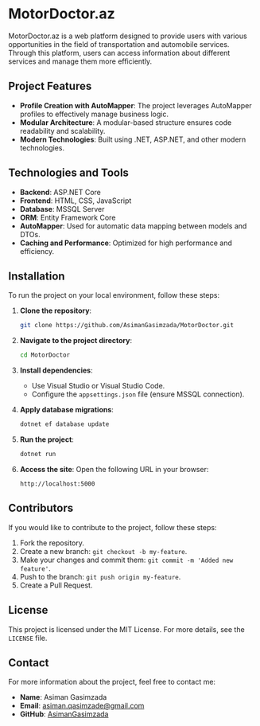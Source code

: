 # MotorDoctor.az

MotorDoctor.az is a web platform designed to provide users with various opportunities in the field of transportation and automobile services. Through this platform, users can access information about different services and manage them more efficiently.

## Project Features
- **Profile Creation with AutoMapper**: The project leverages AutoMapper profiles to effectively manage business logic.
- **Modular Architecture**: A modular-based structure ensures code readability and scalability.
- **Modern Technologies**: Built using .NET, ASP.NET, and other modern technologies.

## Technologies and Tools
- **Backend**: ASP.NET Core
- **Frontend**: HTML, CSS, JavaScript
- **Database**: MSSQL Server
- **ORM**: Entity Framework Core
- **AutoMapper**: Used for automatic data mapping between models and DTOs.
- **Caching and Performance**: Optimized for high performance and efficiency.

## Installation
To run the project on your local environment, follow these steps:

1. **Clone the repository**:
   ```bash
   git clone https://github.com/AsimanGasimzada/MotorDoctor.git
   ```

2. **Navigate to the project directory**:
   ```bash
   cd MotorDoctor
   ```

3. **Install dependencies**:
   - Use Visual Studio or Visual Studio Code.
   - Configure the `appsettings.json` file (ensure MSSQL connection).

4. **Apply database migrations**:
   ```bash
   dotnet ef database update
   ```

5. **Run the project**:
   ```bash
   dotnet run
   ```

6. **Access the site**:
   Open the following URL in your browser:
   ```
   http://localhost:5000
   ```

## Contributors
If you would like to contribute to the project, follow these steps:
1. Fork the repository.
2. Create a new branch: `git checkout -b my-feature`.
3. Make your changes and commit them: `git commit -m 'Added new feature'`.
4. Push to the branch: `git push origin my-feature`.
5. Create a Pull Request.

## License
This project is licensed under the MIT License. For more details, see the `LICENSE` file.

## Contact
For more information about the project, feel free to contact me:
- **Name**: Asiman Gasimzada
- **Email**: asiman.qasimzade@gmail.com
- **GitHub**: [AsimanGasimzada](https://github.com/AsimanGasimzada)
